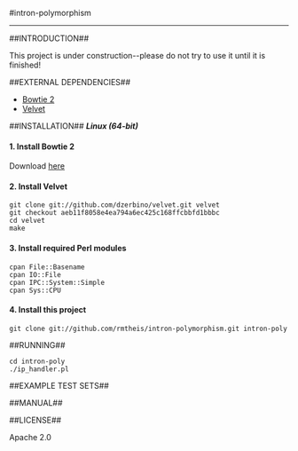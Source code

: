 #intron-polymorphism
* * *

##INTRODUCTION##

This project is under construction--please do not try to use it until it is finished!

##EXTERNAL DEPENDENCIES##

* [Bowtie 2](http://bowtie-bio.sourceforge.net/bowtie2/)
* [Velvet](http://http://www.ebi.ac.uk/~zerbino/velvet/)

##INSTALLATION##
**_Linux (64-bit)_**

#### 1. Install Bowtie 2

Download [here](http://sourceforge.net/projects/bowtie-bio/files/bowtie2/2.0.0-beta5/bowtie2-2.0.0-beta5-linux-x86_64.zip)

#### 2. Install Velvet

    git clone git://github.com/dzerbino/velvet.git velvet
    git checkout aeb11f8058e4ea794a6ec425c168ffcbbfd1bbbc
    cd velvet
    make

#### 3. Install required Perl modules

    cpan File::Basename
    cpan IO::File
    cpan IPC::System::Simple
    cpan Sys::CPU

#### 4. Install this project

    git clone git://github.com/rmtheis/intron-polymorphism.git intron-poly

##RUNNING##

    cd intron-poly
    ./ip_handler.pl

##EXAMPLE TEST SETS##


##MANUAL##


##LICENSE##

Apache 2.0
